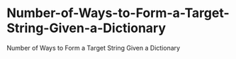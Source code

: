 # Number-of-Ways-to-Form-a-Target-String-Given-a-Dictionary
Number of Ways to Form a Target String Given a Dictionary
